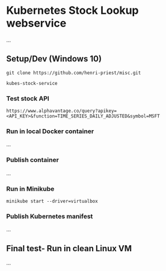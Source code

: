 # Kubernetes Stock Lookup webservice

...

## Setup/Dev (Windows 10)

`git clone https://github.com/henri-priest/misc.git`

`kubes-stock-service`

### Test stock API

```https://www.alphavantage.co/query?apikey=<API_KEY>&function=TIME_SERIES_DAILY_ADJUSTED&symbol=MSFT ```

### Run in local Docker container

...


### Publish container

...

### Run in Minikube

```minikube start --driver=virtualbox```


### Publish Kubernetes manifest

...

## Final test- Run in clean Linux VM

...
